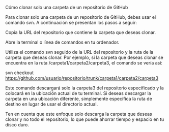 Cómo clonar solo una carpeta de un repositorio de GitHub

Para clonar solo una carpeta de un repositorio de GitHub, debes usar el comando svn. A continuación se presentan los pasos a seguir:

Copia la URL del repositorio que contiene la carpeta que deseas clonar.

Abre la terminal o línea de comandos en tu ordenador.

Utiliza el comando svn seguido de la URL del repositorio y la ruta de la carpeta que deseas clonar. Por ejemplo, si la carpeta que deseas clonar se encuentra en la ruta /carpeta1/carpeta2/carpeta3, el comando se vería así:

svn checkout https://github.com/usuario/repositorio/trunk/carpeta1/carpeta2/carpeta3

Este comando descargará solo la carpeta3 del repositorio especificado y la colocará en la ubicación actual de tu terminal. Si deseas descargar la carpeta en una ubicación diferente, simplemente especifica la ruta de destino en lugar de usar el directorio actual.

Ten en cuenta que este enfoque solo descarga la carpeta que deseas clonar y no todo el repositorio, lo que puede ahorrar tiempo y espacio en tu disco duro.